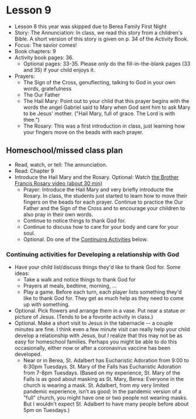 # Lesson 9
- Lesson 8 this year was skipped due to Berea Family First Night
- Story: The Annunciation: In class, we read this story from a children's Bible.  A short version of this story is given on p. 34 of the Activity Book. 
- Focus: The savior comes!  
- Book chapters: 9
- Activity book pages: 36. 
  - Optional pages: 33-35.  Please only do the fill-in-the-blank pages (33 and 35) if your child enjoys it.
- Prayers:
  - The Sign of the Cross, genuflecting, talking to God in your own words, gratefulness
  - The Our Father
  - The Hail Mary: Point out to your chlid that this prayer begins with the words the angel Gabriel said to Mary when God sent him to ask Mary to be Jesus' mother. ("Hail Mary, full of grace.  The Lord is with thee.")  
  - The Rosary: This was a first introduction in class, just learning how your fingers move on the beads with each prayer.  
  
## Homeschool/missed class plan
- Read, watch, or tell: The annunciation. 
- Read: Chapter 9 
- Introduce the Hail Mary and the Rosary.  Optional: Watch [the Brother Francis Rosary video (about 30 min)](https://watch.formed.org/brother-francis-1/season:1/videos/the-rosary-a-special-way-to-pray)
  - Prayer: Introduce the Hail Mary and very briefly introducte the Rosary. In class, the students just started to learn how to move their fingers on the beads for each prayer.  Continue to practice the Our Father and the Sign of the Cross and to encourage your children to also pray in their own words.
  - Continue to notice things to thank God for.    
  - Continue to discuss how to care for your body and care for your soul.  
  - Optional.  Do one of the [Continuing Activities](#ContinuingActivities) below. 
  
### <a name="ContinuingActivities"> Continuing activities for Developing a relationship with God </a>
- Have your child list/discuss things they'd like to thank God for.  Some ideas:
    - Take a walk and notice things to thank God for
    - Prayers at meals, bedtime, morning, ...
    - Play a game.  Before each turn, each player lists something they'd like to thank God for.  They get as much help as they need to come up with something.
 - Optional. Pick flowers and arrange them in a vase.  Put near a statue or picture of Jesus.  (Tends to be a fovorite activity in class.)
 - Optional. Make a short visit to Jesus in the tabernacle -- a couple minutes are fine.  I think even a few minute visit can really help your child develop a relationship with Jesus, but I realize that this may not be as easy for homeschool families.  Perhaps you might be able to do this occasionally, either now or after a coronavirus vaccine has been developed.  
    - Near or in Berea, St. Adalbert has Eucharistic Adoration from 9:00 to 6:30pm Tuesdays.  St. Mary of the Falls has Eucharistic Adoration from 7-8pm Tuesdays.  (Based on my experience, St. Mary of the Falls is as good about masking as St. Mary, Berea: Everyone in the church is wearing a mask.  St. Adalbert, from my very limited pandemic experience, isn't as good: In the pandemic version of a "full" church, you might have one or two people not wearing masks.  But I wouldn't expect St. Adalbert to have many people before about 5pm on Tuesdays.) 
  



